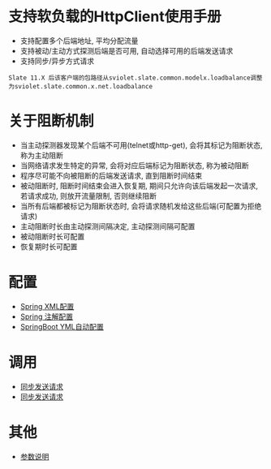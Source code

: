 # 支持软负载的HttpClient使用手册

* 支持配置多个后端地址, 平均分配流量
* 支持被动/主动方式探测后端是否可用, 自动选择可用的后端发送请求
* 支持同步/异步方式请求

```text
Slate 11.X 后该客户端的包路径从sviolet.slate.common.modelx.loadbalance调整为sviolet.slate.common.x.net.loadbalance
```

# 关于阻断机制

* 当主动探测器发现某个后端不可用(telnet或http-get), 会将其标记为阻断状态, 称为主动阻断
* 当网络请求发生特定的异常, 会将对应后端标记为阻断状态, 称为被动阻断
* 程序尽可能不向被阻断的后端发送请求, 直到阻断时间结束
* 被动阻断时, 阻断时间结束会进入恢复期, 期间只允许向该后端发起一次请求, 若请求成功, 则放开流量限制, 否则继续阻断
* 当所有后端都被标记为阻断状态时, 会将请求随机发给这些后端(可配置为拒绝请求)
* 主动阻断时长由主动探测间隔决定, 主动探测间隔可配置
* 被动阻断时长可配置
* 恢复期时长可配置

# 配置

* [Spring XML配置](https://github.com/shepherdviolet/slate/blob/master/docs/loadbalance/config-xml.md)
* [Spring 注解配置](https://github.com/shepherdviolet/slate/blob/master/docs/loadbalance/config-annotation.md)
* [SpringBoot YML自动配置](https://github.com/shepherdviolet/slate/blob/master/docs/loadbalance/config-springboot.md)

# 调用

* [同步发送请求](https://github.com/shepherdviolet/slate/blob/master/docs/loadbalance/invoke-sync.md)
* [同步发送请求](https://github.com/shepherdviolet/slate/blob/master/docs/loadbalance/invoke-async.md)

# 其他

* [参数说明](https://github.com/shepherdviolet/slate/blob/master/docs/loadbalance/properties.md)
